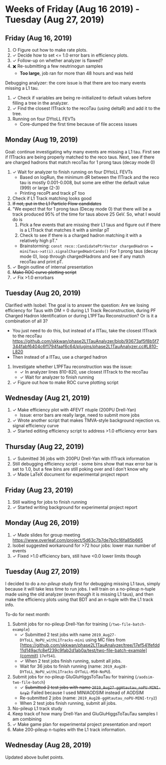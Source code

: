 # Weeks of Friday (Aug 16 2019) - Tuesday (Aug 27, 2019)

## Friday (Aug 16, 2019)

1. ○ Figure out how to make rate plots.
2. ✓ Decide how to set <= 1.0 error bars in efficiency plots.
3. ✓ Follow-up on whether analyzer is flawed?
4. ✖️ Re-submitting a few neutrinogun samples 
   * **Too large**, job ran for more than 48 hours and was held

Debugging analyzer: the core issue is that there are too many events missing a
L1 tau.
1. ✓ Check if variables are being re-initialized to default values before filling a tree in
   the analyzer.
2. ✓ Find the closest l1Track to the recoTau (using deltaR) and add it to the tree.
3. Running on four DYtoLL FEVTs
   * Core-dumped the first time because of file access issues

## Monday (Aug 19, 2019)

Goal: continue investigating why many events are missing a L1 tau. 
First see if l1Tracks are being properly matched to the reco taus.
Next, see if there are charged hadrons that match recoTau for 1 prong taus (decay mode 0)


1. ✓ Wait for analyzer to finish running on four DYtoLL FEVTs
   * Based on logRun, the minimum dR between the l1Track and the reco tau is
     mostly 0.001-0.008, but some are either the default value (999) or large (2-3)
   * Printing recoPt and track pT too 
2. Check if L1 Track matching looks good 
3. ~~If not, put in the L1 Particle Flow candidates~~
4. "We expect that for 1 prong taus (Decay mode 0) that there will be a track
   produced 95% of the time for taus above 25 GeV. So, what I would do is
   1) Pick a few events that are missing their L1 taus and figure out if
      there is a L1Track that matches it with a similar pT
   2) Check to see if there is a charged hadron matching it with a 
      relatively high pT."
   * Brainstorming: 
     `const reco::CandidatePtrVector chargedHadron = miniTaus->at(i).signalChargedHadrCands()`
     For 1 prong taus (decay mode 0), loop through chargedHadrons and see if any
     match recoTau and print pT.
5. ✓ Begin outline of internal presentation
6. ~~Make ROC curve plotting script~~
7. ✓ Fix >1.0 errorbars

## Tuesday (Aug 20, 2019)

Clarified with Isobel:
The goal is to answer the question: Are we losing efficiency for Taus with DM = 0 during L1 Track 
Reconstruction, during PF Charged Hadron Identification or during L1PFTau Reconstruction? Or is it
a combination of all 3?

* You just need to do this, but instead of a l1Tau, take the closest l1Track to the recoTau
https://github.com/skkwan/phase2L1TauAnalyzer/blob/93673af5f8b5f7344fabf6404c6f1794faaf6c64/plugins/phase2L1TauAnalyzer.cc#L810-L820
* Then instead of a l1Tau, use a charged hadron

1. Investigate whether L1PFTau reconstruction was the issue:
   * ✓ In analyzer lines 810-820, use closest l1Track to the recoTau
   * ✓ Wait for analyzer to finish running
2. ✓ Figure out how to make ROC curve plotting script
   
## Wednesday (Aug 21, 2019)

1. ✓ Make efficiency plot with 4FEVT ntuple (200PU Drell-Yan)
   * Issue: error bars are really large, need to submit more jobs
2. ✓ Wrote another script that makes TMVA-style background rejection vs. signal efficiency curve
3. ✓ Started editing efficiency script to address >1.0 efficiency error bars

## Thursday (Aug 22, 2019)

1. ✓ Submitted 36 jobs with 200PU Drell-Yan with l1Track information
2. Still debugging efficiency script - some bins show that max error bar is set to 1.0, but
   a few bins are still poking over and I don't know why 
3. ✓ Made LaTeX document for experimental project report

## Friday (Aug 23, 2019)

1. Still waiting for jobs to finish running
2. ✓ Started writing background for experimental project report

## Monday (Aug 26, 2019)

1. ✓ Made slides for group meeting https://www.overleaf.com/project/5d63c7b7de7b0c16fa85b665
2. Isobel suggested workaround for >72 hour jobs: lower max number of events
3. ✓ Fixed >1.0 efficiency bars, still have <0.0 lower limits though

## Tuesday (Aug 27, 2019)

I decided to do a *no-pileup* study first for debugging missing L1 taus, simply because it will
take less time to run jobs. I will train on a no-pileup n-tuple made using the old analyzer
(even though it is missing L1 taus), and then make the efficiency plots using that BDT and an
n-tuple with the L1 track info.

To-do for next month:
1. Submit jobs for no-pileup Drell-Yan for training (`/two-file-batch-example`)
   * ✓ Submitted 2 test jobs with name `2019_Aug27-DYToLL_NoPU_withL1Tracks-mini` using MC files from
   [https://github.com/skkwan/phase2L1TauAnalyzer/tree/17ef541fefdd11d149acfc8ef239c9fab2d1ab0a/test/two-file-batch-example](commit)
   `17ef541`.
   * ✓ When 2 test jobs finish running, submit all jobs.
   * Wait for 36 jobs to finish running (name: `2019_Aug28-DYToLL_NoPU_withL1Tracks-DYToLL-M50-NoPU`).
2. Submit jobs for no-pileup GluGluHiggsToTauTau for training (`/aodsim-two-file-batch`)
   * ✓ ~~Submitted 2 test jobs with name `2019_Aug27-ggHtautau_noPU-MINI-try2`.~~ Failed because I used MINIAODSIM 
     instead of AODSIM
   * Re-submitted 2 jobs (name: `2019_Aug28-ggHtautau_noPU-MINI-try2`)
   * When 2 test jobs finish running, submit all jobs.
3. No-pileup L1 track study
4. Keep track of how many Drell-Yan and GluGluHiggsToTauTau samples I am combining
5. ✓ Make game plan for experimental project presentation and report
6. Make 200-pileup n-tuples with the L1 track information.

## Wednesday (Aug 28, 2019)

Updated above bullet points.

